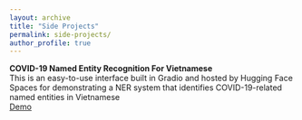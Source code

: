 ```yaml
---
layout: archive
title: "Side Projects"
permalink: side-projects/
author_profile: true
---
```


**COVID-19 Named Entity Recognition For Vietnamese**<br />
This is an easy-to-use interface built in Gradio and hosted by Hugging Face Spaces for demonstrating a NER system that identifies COVID-19-related named entities in Vietnamese<br />
[Demo](https://huggingface.co/spaces/lhkhiem28/COVID-19-Control-Helper)